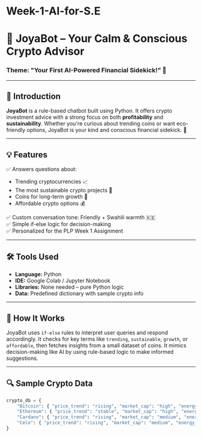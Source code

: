 # Week-1-AI-for-S.E

# 💫 JoyaBot – Your Calm & Conscious Crypto Advisor

### Theme: "Your First AI-Powered Financial Sidekick!" 🌟

---

## 👋 Introduction

**JoyaBot** is a rule-based chatbot built using Python. It offers crypto investment advice with a strong focus on both **profitability** and **sustainability**.
Whether you're curious about trending coins or want eco-friendly options, JoyaBot is your kind and conscious financial sidekick. 🌿

---

## 💡 Features

✅ Answers questions about:
- Trending cryptocurrencies 📈  
- The most sustainable crypto projects 🌱  
- Coins for long-term growth 🚀  
- Affordable crypto options 💰  

✅ Custom conversation tone: Friendly + Swahili warmth 🇰🇪  
✅ Simple if-else logic for decision-making  
✅ Personalized for the PLP Week 1 Assignment  

---

## 🛠️ Tools Used

- **Language:** Python  
- **IDE:** Google Colab / Jupyter Notebook  
- **Libraries:** None needed – pure Python logic  
- **Data:** Predefined dictionary with sample crypto info  

---

## 🧠 How It Works

JoyaBot uses `if-else` rules to interpret user queries and respond accordingly. It checks for key terms like `trending`, `sustainable`, `growth`, or `affordable`,
then fetches insights from a small dataset of coins. It mimics decision-making like AI by using rule-based logic to make informed suggestions.

---

## 🔍 Sample Crypto Data

```python
crypto_db = {
    "Bitcoin": { "price_trend": "rising", "market_cap": "high", "energy_use": "high", "sustainability_score": 3/10 },
    "Ethereum": { "price_trend": "stable", "market_cap": "high", "energy_use": "medium", "sustainability_score": 6/10 },
    "Cardano": { "price_trend": "rising", "market_cap": "medium", "energy_use": "low", "sustainability_score": 8/10 },
    "Celo": { "price_trend": "rising", "market_cap": "medium", "energy_use": "low", "sustainability_score": 7.5/10 }
}
